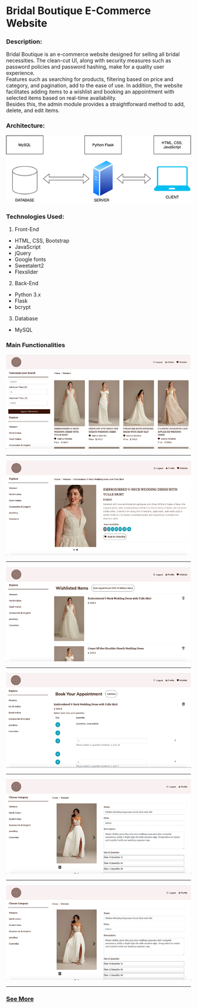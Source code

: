 # Bridal Boutique E-Commerce Website
### Description:
Bridal Boutique is an e-commerce website designed for selling all bridal necessities. The clean-cut UI, along with security measures such as password policies and password hashing, make for a quality user experience.    
Features such as searching for products, filtering based on price and category, and pagination, add to the ease of use. In addition, the website facilitates adding items to a wishlist and booking an appointment with selected items based on real-time availability.   
Besides this, the admin module provides a straightforward method to add, delete, and edit items.   

### Architecture:
![Project Architecture](https://github.com/marymathews/bridal-boutique/blob/master/architecture.png)

### Technologies Used:
1. Front-End
* HTML, CSS, Bootstrap
* JavaScript
* jQuery
* Google fonts
* Sweetalert2
* Flexslider
2. Back-End
* Python 3.x
* Flask
* bcrypt
3. Database
* MySQL

### Main Functionalities
![Item Listing](https://github.com/marymathews/bridal-boutique/blob/master/screenshots/item_listing.png)
***
![Product Details](https://github.com/marymathews/bridal-boutique/blob/master/screenshots/product_details.png)
***
![Wishlist](https://github.com/marymathews/bridal-boutique/blob/master/screenshots/wishlist.png)
***
![Book Appointment](https://github.com/marymathews/bridal-boutique/blob/master/screenshots/book_appointment.png)
***
![Admin Dashboard](https://github.com/marymathews/bridal-boutique/blob/master/screenshots/admin_edit_item.png)
***
![Admin Edit Item](https://github.com/marymathews/bridal-boutique/blob/master/screenshots/admin_edit_item.png)
***

### [See More](https://github.com/marymathews/bridal-boutique/blob/master/report.pdf)
